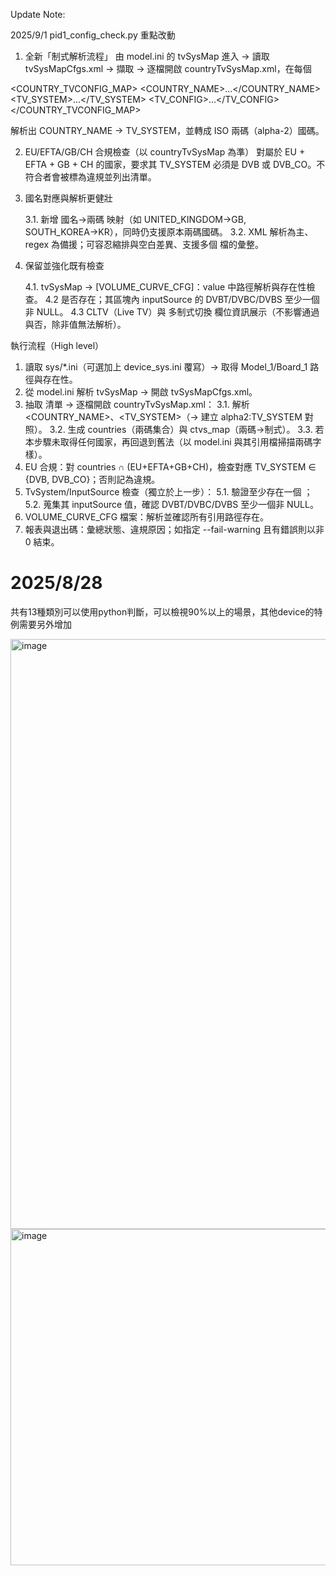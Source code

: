 Update Note:

2025/9/1
pid1_config_check.py
重點改動

1. 全新「制式解析流程」
    由 model.ini 的 tvSysMap 進入 → 讀取 tvSysMapCfgs.xml → 擷取 <CountryTvSysMapXML> → 逐檔開啟 countryTvSysMap.xml，在每個

<COUNTRY_TVCONFIG_MAP>
  <COUNTRY_NAME>...</COUNTRY_NAME>
  <TV_SYSTEM>...</TV_SYSTEM>
  <TV_CONFIG>...</TV_CONFIG>
</COUNTRY_TVCONFIG_MAP>

解析出 COUNTRY_NAME → TV_SYSTEM，並轉成 ISO 兩碼（alpha-2）國碼。

2. EU/EFTA/GB/CH 合規檢查（以 countryTvSysMap 為準）
    對屬於 EU + EFTA + GB + CH 的國家，要求其 TV_SYSTEM 必須是 DVB 或 DVB_CO。不符合者會被標為違規並列出清單。

3. 國名對應與解析更健壯

    3.1. 新增 國名→兩碼 映射（如 UNITED_KINGDOM→GB, SOUTH_KOREA→KR），同時仍支援原本兩碼國碼。
    3.2. XML 解析為主、regex 為備援；可容忍縮排與空白差異、支援多個 <CountryTvSysMapXML> 檔的彙整。

4. 保留並強化既有檢查

    4.1. tvSysMap → [VOLUME_CURVE_CFG]：value 中路徑解析與存在性檢查。
    4.2 <TvSystem type="DVB|DVB_CO|DTMB"> 是否存在；其區塊內 inputSource 的 DVBT/DVBC/DVBS 至少一個非 NULL。
    4.3 CLTV（Live TV）與 多制式切換 欄位資訊展示（不影響通過與否，除非值無法解析）。

執行流程（High level）

1. 讀取 sys/*.ini（可選加上 device_sys.ini 覆寫）→ 取得 Model_1/Board_1 路徑與存在性。
2. 從 model.ini 解析 tvSysMap → 開啟 tvSysMapCfgs.xml。
3. 抽取 <CountryTvSysMapXML> 清單 → 逐檔開啟 countryTvSysMap.xml：
    3.1. 解析 <COUNTRY_NAME>、<TV_SYSTEM>（→ 建立 alpha2:TV_SYSTEM 對照）。
    3.2. 生成 countries（兩碼集合）與 ctvs_map（兩碼→制式）。
    3.3. 若本步驟未取得任何國家，再回退到舊法（以 model.ini 與其引用檔掃描兩碼字樣）。
4. EU 合規：對 countries ∩ (EU+EFTA+GB+CH)，檢查對應 TV_SYSTEM ∈ {DVB, DVB_CO}；否則記為違規。
5. TvSystem/InputSource 檢查（獨立於上一步）：
    5.1. 驗證至少存在一個 <TvSystem type="DVB|DVB_CO|DTMB">；
    5.2. 蒐集其 inputSource 值，確認 DVBT/DVBC/DVBS 至少一個非 NULL。
6. VOLUME_CURVE_CFG 檔案：解析並確認所有引用路徑存在。
7. 報表與退出碼：彙總狀態、違規原因；如指定 --fail-warning 且有錯誤則以非 0 結束。

2025/8/28
=======
共有13種類別可以使用python判斷，可以檢視90%以上的場景，其他device的特例需要另外增加

<img width="1767" height="944" alt="image" src="https://github.com/user-attachments/assets/83745e33-bf55-4f03-9017-39609adef47f" />
<img width="1756" height="538" alt="image" src="https://github.com/user-attachments/assets/295e65af-6d89-4c35-b440-5ff0cb4d1764" />

